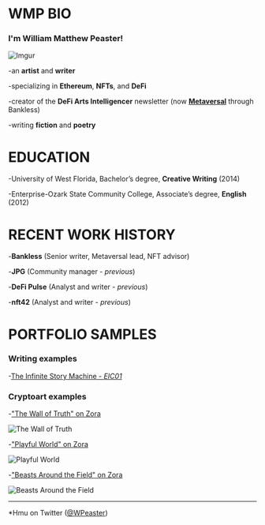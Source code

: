 # <b>WMP BIO</b>

### I'm <b>William Matthew Peaster!</b>

![Imgur](https://i.imgur.com/COmcG3F.jpg)

-an <b>artist</b> and <b>writer</b>

-specializing in <b>Ethereum</b>, <b>NFTs</b>, and <b>DeFi</b>

-creator of the <b>DeFi Arts Intelligencer</b> newsletter (now <b>[Metaversal](https://www.bankless.com/metaversal)</b> through Bankless)

-writing <b>fiction</b> and <b>poetry</b>

# <b>EDUCATION</b> 

-University of West Florida, Bachelor’s degree, <b>Creative Writing</b> (2014)

-Enterprise-Ozark State Community College, Associate’s degree, <b>English</b> (2012)

# <b>RECENT WORK HISTORY</b> 

-<b>Bankless</b> (Senior writer, Metaversal lead, NFT advisor)
  
-<b>JPG</b> (Community manager - *previous*)

-<b>DeFi Pulse</b> (Analyst and writer - *previous*)

-<b>nft42</b> (Analyst and writer - *previous*)

# <b>PORTFOLIO SAMPLES</b>

### Writing examples  
  
-[The Infinite Story Machine - *EIC01*](https://issuu.com/ethinvestorsclub/docs/eic01/8)
  
### Cryptoart examples
  
-["The Wall of Truth" on Zora](https://zora.co/wmpeaster/2488)

![The Wall of Truth](https://zora.imgix.net/bafybeidl6zt3ppdryededjkjl4wmcrpr5zdkomrdwe472hhgd7zb73yufu?fit=clip&fm=webp&q=100&w=2160)
  
-["Playful World" on Zora](https://zora.co/wmpeaster/3954)
  
![Playful World](https://zora.imgix.net/bafybeickktuw7hlsckmggm4q536wi7qpzkmlebltj3ysvnpzpyzu4k4s4y?fit=clip&fm=webp&q=100&w=2160)

-["Beasts Around the Field" on Zora](https://zora.co/wmpeaster/4121)
  
![Beasts Around the Field](https://zora.imgix.net/bafybeibogq6jatt7l2vd36n7jwctm7zhxmvx6gfla5vl3tl357ocmztmoy?fit=clip&fm=webp&q=100&w=2160)

***

*Hmu on Twitter ([@WPeaster](https://twitter.com/WPeaster))
